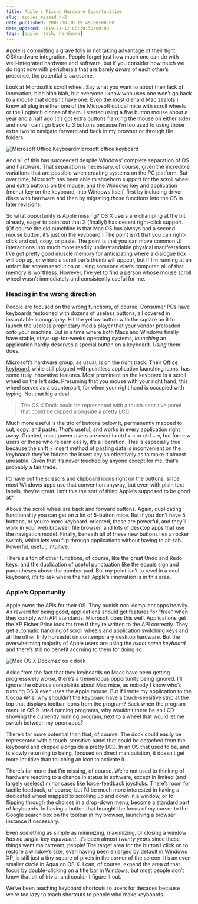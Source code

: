 ```yaml
---
title: Apple's Missed Hardware Opportunities
slug: apples_missed_h-2
date_published: 2002-08-30 19:49:00+00:00
date_updated: 2019-11-12 05:30:50+00:00
tags: [apple. tech, hardware]
---
```

Apple is committing a grave folly in not taking advantage of their tight OS/hardware integration. People forget just how much one can do with well-integrated hardware and software, but if you consider how much we do right now with peripherals that are barely *aware* of each other’s presence, the potential is awesome.

Look at Microsoft’s scroll wheel. Say what you want to about their lack of innovation, blah blah blah, but everyone I know who uses one won’t go back to a mouse that doesn’t have one. Even the most diehard Mac zealots I know all plug in either one of the Microsoft optical mice with scroll wheels or the Logitech clones of them. I started using a five button mouse about a year and a half ago (it’s got extra buttons flanking the mouse on either side) and now I can’t go back to 3 buttons because I’m too used to using those extra two to navigate forward and back in my browser or through file folders.

![Microsoft Office Keyboard](https://cdn.glitch.global/71e5579f-aba0-499a-b200-01549a2a80ce/msoffkbd.jpg?v=1730091421349)microsoft office keyboard

And all of this has succeeded despite Windows’ complete separation of OS and hardware. That separation is necessary, of course, given the incredible variations that are possible when creating systems on the PC platform. But over time, Microsoft has been able to shoehorn support for the scroll wheel and extra buttons on the mouse, and the Windows key and application (menu) key on the keyboard, into Windows itself, first by including driver disks with hardware and then by migrating those functions into the OS in later revisions.

So what opportunity is Apple missing? OS X users are champing at the bit already, eager to point out that X (finally!) has decent right-click support. (Of course the old punchline is that Mac OS has always had a second mouse button, it’s just on the keyboard.) The point isn’t that you can right-click and cut, copy, or paste. The point is that you can move common UI interactions into much more readily understandable physical manifestations. I’ve got pretty good muscle memory for anticipating where a dialogue box will pop up, or where a scroll bar’s thumb will appear, but if I’m running at an unfamiliar screen resolution or using someone else’s computer, all of that memory is worthless. However, I’ve yet to find a person whose mouse scroll wheel wasn’t immediately and consistently useful for me.

### Heading in the wrong direction

People are focused on the wrong functions, of course. Consumer PCs have keyboards festooned with dozens of useless buttons, all covered in inscrutable iconography. Hit the yellow button with the square on it to launch the useless proprietary media player that your vendor preloaded onto your machine. But in a time where both Macs and Windows finally have stable, stays-up-for-weeks operating systems, *launching* an application hardly deserves a special button on a keyboard. *Using* them does.

Microsoft’s hardware group, as usual, is on the right track. Their [Office keyboard](http://www.microsoft.com/hardware/keyboard/ok_info.asp), while still plagued with pointless application launching icons, has some truly innovative features. Most prominent on the keyboard is a scroll wheel on the left side. Presuming that you mouse with your right hand, this wheel serves as a counterpart, for when your right hand is occupied with typing. Not that big a deal.

> The OS X Dock could be represented with a touch-sensitive panel that could be clipped alongside a pretty LCD.

Much more useful is the trio of buttons below it, permanently mapped to cut, copy, and paste. *That*‘s useful, and works in every application right away. Granted, most power users are used to ctrl + c or ctrl + v, but for new users or those who relearn easily, it’s a liberation. This is especially true because the shift + insert method of pasting data is inconvenient on the keyboard: they’ve hidden the insert key so effectively as to make it almost unusable. Given that it’s never touched by anyone except for me, that’s probably a fair trade.

I’d have put the scissors and clipboard icons right on the buttons, since most Windows apps use that convention anyway, but even with plain text labels, they’re great. Isn’t this the sort of thing Apple’s supposed to be good at?

Above the scroll wheel are back and forward buttons. Again, duplicating functionality you can get on a lot of 5-button mice. But if you don’t have 5 buttons, or you’re more keyboard-oriented, these are powerful, and they’ll work in your web browser, file browser, and lots of desktop apps that use the navigation model. Finally, beneath all of these new buttons lies a rocker switch, which lets you flip through applications without having to alt-tab. Powerful, useful, intuitive.

There’s a ton of other functions, of course, like the great Undo and Redo keys, and the duplication of useful punctuation like the equals sign and parentheses above the number pad. But my point isn’t to revel in a cool keyboard, it’s to ask where the hell Apple’s innovation is in this area.

### Apple’s Opportunity

Apple *owns* the APIs for their OS. They punish non-compliant apps heavily. As reward for being good, applications should get features for "free" when they comply with API standards. Microsoft does this well. Applications get the XP Fisher Price look for free if they’re written to the API correctly. They get automatic handling of scroll wheels and application switching keys and all the other frilly horseshit on contemporary desktop hardware. But the overwhelming majority of Apple users are using the *exact same keyboard* and there’s still no benefit accruing to them for doing so.

![Mac OS X Dock](https://cdn.glitch.global/71e5579f-aba0-499a-b200-01549a2a80ce/macosxdock.jpg?v=1730091419089)mac os x dock

Aside from the fact that they keyboards on Macs have been getting progressively *worse*, there’s a tremendous opportunity being ignored. I’ll ignore the obvious complaints about Mac mice, as nobody I know who’s running OS X even *uses* the Apple mouse. But if I write my application to the Cocoa APIs, why shouldn’t the keyboard have a touch-sensitive strip at the top that displays toolbar icons from the program? Back when the program menu in OS 9 listed running programs, why wouldn’t there be an LCD showing the currently running program, next to a wheel that would let me switch between my open apps?

There’s far more potential than that, of course. The dock could easily be represented with a touch-sensitive panel that could be detached from the keyboard and clipped alongside a pretty LCD. In an OS that used to be, and is slowly returning to being, focused on direct manipulation, it doesn’t get more intuitive than touching an icon to activate it.

There’s far more that I’m missing, of course. We’re not used to thinking of hardware reacting to a change in status in software, except in limited (and largely useless) minor cases like force-feedback joysticks. There’s room for tactile feedback, of course, but I’d be much more interested in having a dedicated wheel mapped to scrolling up and down in a window, or to flipping through the choices in a drop-down menu, become a standard part of keyboards. In having a button that brought the focus of my cursor to the Google search box on the toolbar in my browser, launching a browser instance if necessary.

Even something as simple as minimizing, maximizing, or closing a window *has no single-key equivalent*. It’s been almost *twenty years* since these things went mainstream, people! The target area for the button I click on to restore a window’s size, even having been enlarged by default in Windows XP, is still just a tiny square of pixels in the corner of the screen. It’s an even smaller circle in Aqua on OS X. I can, of course, expand the area of that focus by double-clicking on a title bar in Windows, but most people don’t know that bit of trivia, and couldn’t figure it out.

We’ve been teaching keyboard shortcuts to users for decades because we’re too lazy to teach shortcuts to people who make keyboards.
